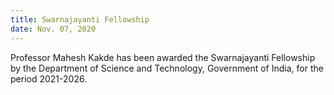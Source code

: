```yaml
---
title: Swarnajayanti Fellowship 
date: Nov. 07, 2020 
---
```


Professor Mahesh Kakde has been awarded the Swarnajayanti Fellowship by the Department of Science and Technology, Government of India, for the period 2021-2026.  

